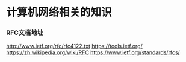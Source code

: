 # 计算机网络相关的知识

### RFC文档地址
http://www.ietf.org/rfc/rfc4122.txt
https://tools.ietf.org/
https://zh.wikipedia.org/wiki/RFC
https://www.ietf.org/standards/rfcs/

